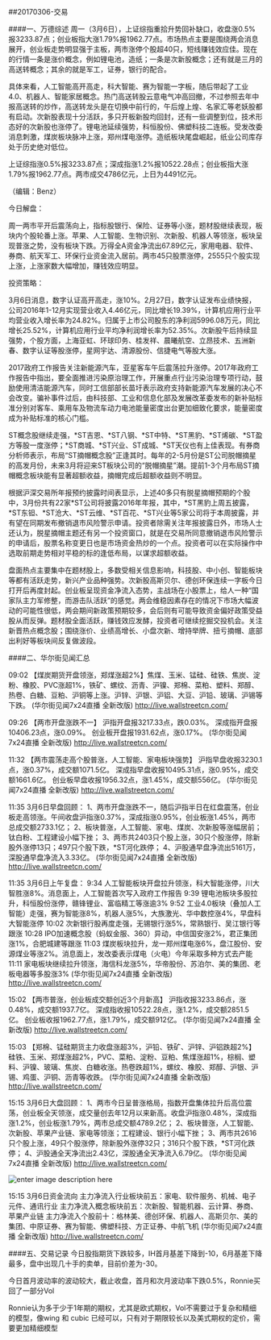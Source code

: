 
##20170306-交易



####一、万德综述
周一（3月6日），上证综指重拾升势回补缺口，收盘涨0.5%报3233.87点；创业板指大涨1.79%报1962.77点。市场热点主要是围绕两会消息展开，创业板走势明显强于主板，两市涨停个股超40只，短线赚钱效应佳。现在的行情一条是涨价概念，例如锂电池，造纸；一条是次新股概念；还有就是三月的高送转概念；其余的就是军工，证券，银行的配合。

具体来看，人工智能高开高走，科大智能、赛为智能一字板，随后带起了工业4.0、机器人、智能家居概念。热门高送转股云意电气冲高回撤，不过参照去年中报高送转的炒作，高送转龙头是在切换中前行的，午后煌上煌、名家汇等老妖股都有启动。次新股表现十分活跃，多只开板新股均回封，还有一些调整到位，技术形态好的次新股也涨停了。锂电池延续强势，科恒股份、佛塑科技二连板。受发改委消息刺激，煤炭板块脉冲上涨，郑州煤电涨停。造纸板块尾盘崛起，纸业公司库存处于历史绝对低位。

上证综指涨0.5%报3233.87点；深成指涨1.2%报10522.28点；创业板指大涨1.79%报1962.77点。两市成交4786亿元，上日为4491亿元。


（编辑：Benz）

今日解盘：

周一两市平开后震荡向上，指标股银行、保险、证券等小涨，题材股继续表现，板块内个股轮番上涨。苹果、人工智能、生物识别、次新股、机器人等领涨，板块呈现普涨之势，没有板块下跌。万得全A资金净流出67.89亿元，家用电器、软件、券商、航天军工、环保行业资金流入居前。两市45只股票涨停，2555只个股实现上涨，上涨家数大幅增加，赚钱效应明显。

投资策略：

3月6日消息，数字认证高开高走，涨10%。2月27日，数字认证发布业绩快报，公司2016年1-12月实现营业收入4.46亿元，同比增长19.39%，计算机应用行业平均营业收入增长率为24.82%。归属于上市公司股东的净利润5996.08万元，同比增长25.52%，计算机应用行业平均净利润增长率为52.35%。次新股午后持续显强势，个股方面，上海亚虹、环球印务、桂发祥、晨曦航空、立昂技术、五洲新春、数字认证等股涨停，星网宇达、清源股份、信捷电气等股大涨。

2017政府工作报告关注新能源汽车，亚星客车午后震荡拉升涨停。2017年政府工作报告中指出，要全面推进污染原治理工作，开展重点行业污染治理专项行动，鼓励使用清洁能源汽车，同时工信部部长苗圩表示政府支持新能源汽车发展的决心不会改变。骗补事件过后，由科技部、工业和信息化部及发展改革委发布的新补贴标准分别对客车、乘用车及物流车动力电池能量密度出台更加细致化要求，能量密度成为补贴标准的核心门槛。

ST概念股继续走强，*ST吉恩、*ST八钢、*ST中特、*ST黑豹、*ST烯碳、*ST盈方等股一度涨停；*ST商城、*ST兴业、ST成城、*ST天仪也有上佳表现。有券商分析师表示，布局“ST摘帽概念股”正逢其时。每年的2-5月份是ST公司脱帽摘星的高发月份，未来3月将迎来ST板块公司的“脱帽摘星”潮。提前1-3个月布局ST摘帽概念板块能有显著超额收益，摘帽完成后超额收益则不明显。

根据沪深交易所年报预约披露时间表显示，上述40多只有脱星摘帽预期的个股中，3月份共有22家*ST公司将披露2016年年报，其中，*ST黑豹上周五披露，*ST东钽、*ST沧大、*ST云维、*ST百花、*ST兴业等5家公司将于本周披露，并有望在同期发布撤销退市风险警示申请。投资者除需关注年报披露日外，市场人士还认为，脱星摘帽主题还有另一个投资窗口，就是在交易所同意撤销退市风险警示的申请后，股票名称变更日也是市场资金热炒的一个点。投资者可以在实际操作中选取前期走势相对平稳的标的逢低布局，以谋求超额收益。

盘面热点主要集中在题材股上，多数受相关信息影响，科技股、中小创、智能板块等都有活跃走势，新兴产业品种强势。次新股高斯贝尔、德创环保连续一字板今日打开后再度封起。创业板呈现资金净流入态势，主战场在小股票上，给人一种“国家队主力军修整，而游击队活跃”的感觉。两会维稳因素存在的情况下市场大幅波动的可能性很低，两会期间新政策预期较多，会后则有可能导致资金偏好政策受益股从而反弹。题材股全面活跃，赚钱效应发酵，投资者可继续挖掘交投机会。关注新晋热点概念股；围绕涨价、业绩高增长、小盘次新、增持举牌、扭亏摘帽、底部出利好等板块间反复做波段。





####二、华尔街见闻汇总

09:02
【煤炭期货开盘领涨，郑煤涨超2%】焦煤、玉米、锰硅、硅铁、焦炭、淀粉、橡胶、PVC涨超1%，铁矿、螺纹、沥青、沪镍、郑棉、菜粕、塑料、郑醇、热卷、白糖、豆粕、沪铜等上涨。沪锌、沪银、沪铝、大豆、沪铅、玻璃、沪锡等下跌。
(华尔街见闻7x24直播 全新改版) http://live.wallstreetcn.com/


09:26
【两市开盘涨跌不一】
沪指开盘报3217.33点，跌0.03%。
深成指开盘报10406.23点，涨0.09%。
创业板开盘报1931.62点，涨0.17%。
(华尔街见闻7x24直播 全新改版) http://live.wallstreetcn.com/

11:32
【两市震荡走高个股普涨，人工智能、家电板块强势】
沪指早盘收报3230.1点，涨0.37%，成交额1071.5亿。
深成指早盘收报10495.31点，涨0.95%，成交额1661.6亿。
创业板早盘收报1956.32点，涨1.45%，成交额556亿。
(华尔街见闻7x24直播 全新改版) http://live.wallstreetcn.com/


11:35
3月6日早盘回顾：
1、两市开盘涨跌不一，随后沪指半日在红盘震荡，创业板走高领涨。午间收盘沪指涨0.37%，深成指涨0.95%，创业板涨1.45%，两市总成交额2733.1亿；
2、板块普涨，人工智能、家电、煤炭、次新股等涨幅居前；钛白粉、工程建设小幅下挫；
3、两市共2403只个股上涨，30只个股涨停，除新股外涨停13只；497只个股下跌，*ST河化跌停；
4、沪股通早盘净流出5161万，深股通早盘净流入3.33亿。
(华尔街见闻7x24直播 全新改版) http://live.wallstreetcn.com/


11:35
3月6日上午复盘：
9:34 人工智能板块开盘拉升领涨，科大智能涨停，川大智胜涨8%。消息面上，人工智能首次写入政府工作报告
9:39 锂电池板块多股拉升，科恒股份涨停，赣锋锂业、富临精工等涨逾3%
9:52 工业4.0板块（叠加人工智能）走强，赛为智能涨8%，机器人涨5%，大族激光、华中数控涨4%，早盘科大智能涨停
10:02 次新银行股再度走强，无锡银行涨5%，常熟银行、吴江银行等跟涨
10:28 IPO加速概念股（蚂蚁金服、360）异动，中信国安涨2%，君正集团涨1%，合肥城建等跟涨
11:03 煤炭板块拉升，龙一郑州煤电涨6%，盘江股份、安源煤业等涨2%。消息面上，发改委表示煤电（火电）今年采取多种方式去产能
11:11 家电板块继续拉升领涨，海信科龙涨5%，华帝股份、苏泊尔、美的集团、老板电器等多股涨3%
(华尔街见闻7x24直播 全新改版) http://live.wallstreetcn.com/

15:02
【两市普涨，创业板成交额创近3个月新高】
沪指收报3233.86点，涨0.48%，成交额1937.7亿。
深成指收报10522.28点，涨1.2%，成交额2851.5亿。
创业板收报1962.77点，涨1.79%，成交额912亿。
(华尔街见闻7x24直播 全新改版) http://live.wallstreetcn.com/


15:03
【郑棉、锰硅期货主力收盘涨超3%，沪铅、铁矿、沪锌、沪铝跌超2%】硅铁、玉米、郑煤涨超2%，PVC、菜粕、淀粉、豆粕、焦煤涨超1%，棕榈、塑料、沪镍、玻璃、焦炭、白糖收涨。热卷跌超1%，螺纹、橡胶、郑醇、沪银、沪锡、鸡蛋、沪铜、沥青等收跌。
(华尔街见闻7x24直播 全新改版) http://live.wallstreetcn.com/


15:15
3月6日大盘回顾：
1、两市今日呈普涨格局，指数开盘集体拉升后高位震荡，创业板全天领涨，成交量创去年12月以来新高。收盘沪指涨0.48%，深成指涨1.2%，创业板涨1.79%，两市总成交额4789.2亿；
2、板块普涨，人工智能、次新股、苹果产业链、家电等领涨；工程建设、银行小幅下挫；
3、两市共2616只个股上涨，49只个股涨停，除新股外涨停32只；316只个股下跌，*ST河化跌停；
4、沪股通全天净流出2.43亿，深股通全天净流入6.79亿。
(华尔街见闻7x24直播 全新改版) http://live.wallstreetcn.com/

![enter image description here](https://wpimg.wallstcn.com/6b/93/67/deh596.png)

15:15
3月6日资金流向
主力净流入行业板块前五：家电、软件服务、机械、电子元件、通讯行业
主力净流入概念板块前五：次新股、智能机器、云计算、券商、苹果产业链
主力净流入个股前十：格林美、德创环保、机器人、高斯贝尔、美的集团、中原证券、赛为智能、佛塑科技、方正证券、中航飞机
(华尔街见闻7x24直播 全新改版) http://live.wallstreetcn.com/


####五、交易记录
今日股指期货下跌较多，IH首月基差下降到-10，6月基差下降最多，盘中出现几十手的卖单，目前价差为-30。

今日首月波动率的波动较大，截止收盘，首月和次月波动率下跌0.5%，Ronnie买回了一部分Vol

Ronnie认为多于少于1年期的期权，尤其是欧式期权，Vol不需要过于复杂和精细的模型，像wing 和 cubic 已经可以，只有对于期限较长以及美式期权的定价，需要更加精细模型








